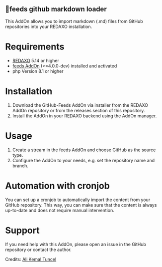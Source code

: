 ## 🐣feeds github markdown loader

This AddOn allows you to import markdown (.md) files from GitHub repositories into your REDAXO installation. 

# Requirements

- [REDAXO](https://github.com/redaxo/redaxo) 5.14 or higher
- [feeds AddOn](https://github.com/FriendsOfREDAXO/feeds) (>=4.0.0-dev) installed and activated
- php Version 8.1 or higher


# Installation

1. Download the GitHub-Feeds AddOn via installer from the REDAXO AddOn repository or from the releases section of this repository.
2. Install the AddOn in your REDAXO backend using the AddOn manager.


# Usage

1. Create a stream in the feeds AddOn and choose GitHub as the source type.
2. Configure the AddOn to your needs, e.g. set the repository name and branch.


# Automation with cronjob

You can set up a cronjob to automatically import the content from your GitHub repository. This way, you can make sure that the content is always up-to-date and does not require manual intervention.


# Support
If you need help with this AddOn, please open an issue in the GitHub repository or contact the author.


Credits: 
[Ali Kemal Tuncel](https://github.com/alikmltncl61)
